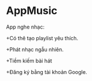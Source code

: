 # AppMusic
App nghe nhạc:

+Có thê tạo playlist yêu thích.

+Phát nhạc ngẫu nhiên.

+Tiềm kiếm bài hát

+Đăng ký bằng tài khoản Google.
